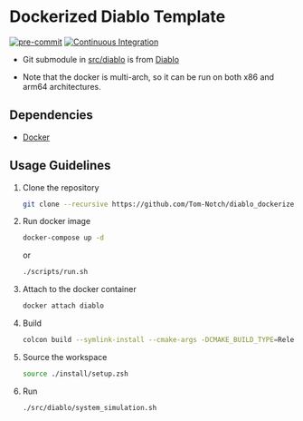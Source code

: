 # Dockerized Diablo Template

[![pre-commit](https://github.com/Tom-Notch/diablo_dockerize/actions/workflows/pre-commit.yml/badge.svg)](https://github.com/Tom-Notch/diablo_dockerize/actions/workflows/pre-commit.yml) [![Continuous Integration](https://github.com/Tom-Notch/diablo_dockerize/actions/workflows/CI.yml/badge.svg)](https://github.com/Tom-Notch/diablo_dockerize/actions/workflows/CI.yml)

- Git submodule in [src/diablo](src/diablo) is from [Diablo](https://github.com/jizhang-cmu/autonomy_stack_diablo_setup.git)

- Note that the docker is multi-arch, so it can be run on both x86 and arm64 architectures.

## Dependencies

- [Docker](https://docs.docker.com/get-docker/)

## Usage Guidelines

1. Clone the repository

   ```bash
   git clone --recursive https://github.com/Tom-Notch/diablo_dockerize.git
   ```

1. Run docker image

   ```bash
   docker-compose up -d
   ```

   or

   ```bash
   ./scripts/run.sh
   ```

1. Attach to the docker container

   ```bash
   docker attach diablo
   ```

1. Build

   ```bash
   colcon build --symlink-install --cmake-args -DCMAKE_BUILD_TYPE=Release --packages-skip arise_slam_mid360 arise_slam_mid360_msgs livox_ros_driver2 receive_theta
   ```

1. Source the workspace

   ```bash
   source ./install/setup.zsh
   ```

1. Run

   ```bash
   ./src/diablo/system_simulation.sh
   ```
